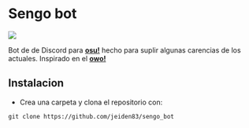 # Sengo bot

![](https://jeiden.s-ul.eu/9dtHHLhw)


Bot de de Discord para [**osu!**](https://osu.ppy.sh/) hecho para suplir algunas carencias de los actuales. Inspirado en el [**owo!**](https://github.com/AznStevy/owo-bot)

## Instalacion
- Crea una carpeta y clona el repositorio con:

`git clone https://github.com/jeiden83/sengo_bot` 